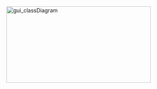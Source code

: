 <img width="378" height="199" alt="gui_classDiagram" src="https://github.com/user-attachments/assets/bf3b82df-bf26-451e-8a0f-3e29eccd7ed3" />
